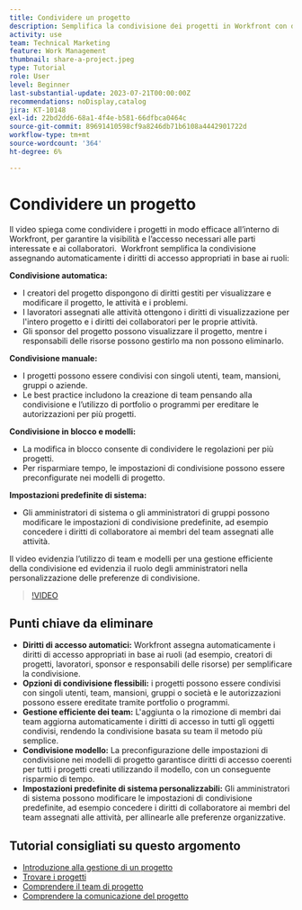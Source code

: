 ```yaml
---
title: Condividere un progetto
description: Semplifica la condivisione dei progetti in Workfront con diritti di accesso automatici, opzioni flessibili, gestione basata su team, condivisione di modelli e impostazioni di sistema personalizzabili per una collaborazione semplificata.
activity: use
team: Technical Marketing
feature: Work Management
thumbnail: share-a-project.jpeg
type: Tutorial
role: User
level: Beginner
last-substantial-update: 2023-07-21T00:00:00Z
recommendations: noDisplay,catalog
jira: KT-10148
exl-id: 22bd2dd6-68a1-4f4e-b581-66dfbca0464c
source-git-commit: 89691410598cf9a8246db71b6108a4442901722d
workflow-type: tm+mt
source-wordcount: '364'
ht-degree: 6%

---
```


# Condividere un progetto

Il video spiega come condividere i progetti in modo efficace all’interno di Workfront, per garantire la visibilità e l’accesso necessari alle parti interessate e ai collaboratori. &#x200B; Workfront semplifica la condivisione assegnando automaticamente i diritti di accesso appropriati in base ai ruoli:

**Condivisione automatica:**
* I creatori del progetto dispongono di diritti gestiti per visualizzare e modificare il progetto, le attività e i problemi. &#x200B;
* I lavoratori assegnati alle attività ottengono i diritti di visualizzazione per l&#39;intero progetto e i diritti dei collaboratori per le proprie attività. &#x200B;
* Gli sponsor del progetto possono visualizzare il progetto, mentre i responsabili delle risorse possono gestirlo ma non possono eliminarlo. &#x200B;

**Condivisione manuale:**
* I progetti possono essere condivisi con singoli utenti, team, mansioni, gruppi o aziende. &#x200B;
* Le best practice includono la creazione di team pensando alla condivisione e l’utilizzo di portfolio o programmi per ereditare le autorizzazioni per più progetti. &#x200B;

**Condivisione in blocco e modelli:**
* La modifica in blocco consente di condividere le regolazioni per più progetti. &#x200B;
* Per risparmiare tempo, le impostazioni di condivisione possono essere preconfigurate nei modelli di progetto. &#x200B;

**Impostazioni predefinite di sistema:**
* Gli amministratori di sistema o gli amministratori di gruppi possono modificare le impostazioni di condivisione predefinite, ad esempio concedere i diritti di collaboratore ai membri del team assegnati alle attività. &#x200B;

Il video evidenzia l’utilizzo di team e modelli per una gestione efficiente della condivisione ed evidenzia il ruolo degli amministratori nella personalizzazione delle preferenze di condivisione. &#x200B;

>[!VIDEO](https://video.tv.adobe.com/v/3418904/?quality=12&learn=on&enablevpops)

## Punti chiave da eliminare

* **Diritti di accesso automatici:** Workfront assegna automaticamente i diritti di accesso appropriati in base ai ruoli (ad esempio, creatori di progetti, lavoratori, sponsor e responsabili delle risorse) per semplificare la condivisione. &#x200B;
* **Opzioni di condivisione flessibili:** i progetti possono essere condivisi con singoli utenti, team, mansioni, gruppi o società e le autorizzazioni possono essere ereditate tramite portfolio o programmi. &#x200B;
* **Gestione efficiente dei team:** L&#39;aggiunta o la rimozione di membri dai team aggiorna automaticamente i diritti di accesso in tutti gli oggetti condivisi, rendendo la condivisione basata su team il metodo più semplice. &#x200B;
* **Condivisione modello:** La preconfigurazione delle impostazioni di condivisione nei modelli di progetto garantisce diritti di accesso coerenti per tutti i progetti creati utilizzando il modello, con un conseguente risparmio di tempo. &#x200B;
* **Impostazioni predefinite di sistema personalizzabili:** Gli amministratori di sistema possono modificare le impostazioni di condivisione predefinite, ad esempio concedere i diritti di collaboratore ai membri del team assegnati alle attività, per allinearle alle preferenze organizzative. &#x200B;


## Tutorial consigliati su questo argomento

* [Introduzione alla gestione di un progetto](/help/manage-work/projects/getting-started-manage-a-project.md)
* [Trovare i progetti](/help/manage-work/projects/find-projects.md)
* [Comprendere il team di progetto](/help/manage-work/projects/understand-the-project-team.md)
* [Comprendere la comunicazione del progetto](/help/manage-work/projects/understand-project-communication.md)

